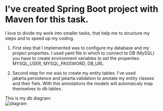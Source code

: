 # I've created Spring Boot project with Maven for this task. 

I love to divide my work into smaller tasks, that help me to structure my steps and to speed up my coding.

1. First step that I implemented was to configure my database and my project properties. I used yaml file in which  to connect to  DB (MySQL) you have to create environment variables to set the properties:
   MYSQL_USER,
   MYSQL_PASSWORD, 
   DB_URL

2. Second step for me was to create my entity tables. I've used jakarta.persistence and jakarta.validation to anotate my entity classes and their fiels. With this annotations the models will automaicaly map themselves to db  tables.

  This is my db diagram:  
  ![diagram](https://github.com/Kris13081/Coursera_Haemimont/assets/87601009/a43185b0-affb-4840-b24a-95de88a41154)
